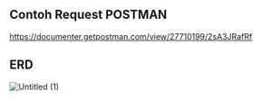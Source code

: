 ## Contoh Request POSTMAN
https://documenter.getpostman.com/view/27710199/2sA3JRafRf

## ERD
![Untitled (1)](https://github.com/ansengarie/24001143-synrgy7-aji-bcr-ch5/assets/58410032/d7fe1f46-06a6-44d6-a58e-0191a7d97eb9)
